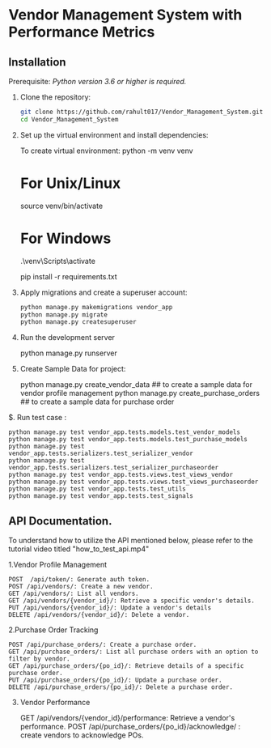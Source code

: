 # Vendor Management System with Performance Metrics

## Installation

Prerequisite: *Python version 3.6 or higher is required.*

1. Clone the repository:

   ```bash
   git clone https://github.com/rahult017/Vendor_Management_System.git
   cd Vendor_Management_System

2. Set up the virtual environment and install dependencies:

    To create virtual environment: python -m venv venv

    # For Unix/Linux
    source venv/bin/activate

    # For Windows
    .\venv\Scripts\activate

    pip install -r requirements.txt

3. Apply migrations and create a superuser account:
   
   ```bash
   python manage.py makemigrations vendor_app
   python manage.py migrate
   python manage.py createsuperuser


4. Run the development server

    python manage.py runserver
   
3. Create Sample Data for project:

    python manage.py create_vendor_data        ## to create a sample data for vendor profile management
    python  manage.py create_purchase_orders   ## to create a sample data for purchase order

$. Run test case :
    
    python manage.py test vendor_app.tests.models.test_vendor_models
    python manage.py test vendor_app.tests.models.test_purchase_models
    python manage.py test vendor_app.tests.serializers.test_serializer_vendor
    python manage.py test vendor_app.tests.serializers.test_serializer_purchaseorder
    python manage.py test vendor_app.tests.views.test_views_vendor
    python manage.py test vendor_app.tests.views.test_views_purchaseorder
    python manage.py test vendor_app.tests.test_utils
    python manage.py test vendor_app.tests.test_signals

## API Documentation.

To understand how to utilize the API mentioned below, please refer to the tutorial video titled "how_to_test_api.mp4" 

1.Vendor Profile Management

    POST  /api/token/: Generate auth token.
    POST /api/vendors/: Create a new vendor.
    GET /api/vendors/: List all vendors.
    GET /api/vendors/{vendor_id}/: Retrieve a specific vendor's details.
    PUT /api/vendors/{vendor_id}/: Update a vendor's details
    DELETE /api/vendors/{vendor_id}/: Delete a vendor.
    

2.Purchase Order Tracking

    POST /api/purchase_orders/: Create a purchase order.
    GET /api/purchase_orders/: List all purchase orders with an option to filter by vendor.
    GET /api/purchase_orders/{po_id}/: Retrieve details of a specific purchase order.
    PUT /api/purchase_orders/{po_id}/: Update a purchase order.
    DELETE /api/purchase_orders/{po_id}/: Delete a purchase order.
    

3. Vendor Performance

    GET /api/vendors/{vendor_id}/performance: Retrieve a vendor's performance.
    POST /api/purchase_orders/{po_id}/acknowledge/ : create vendors to acknowledge POs.
